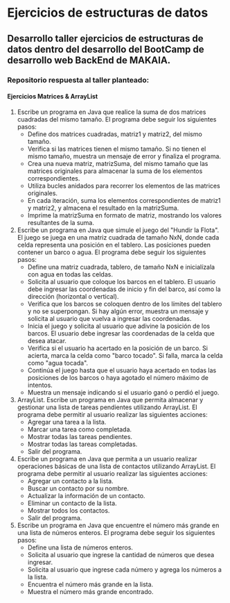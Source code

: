 # Ejercicios de estructuras de datos
## Desarrollo taller ejercicios de estructuras de datos dentro del desarrollo del BootCamp de desarrollo web BackEnd de MAKAIA.

### Repositorio respuesta al taller planteado:

#### Ejercicios Matrices & ArrayList

1. Escribe un programa en Java que realice la suma de dos matrices cuadradas del mismo tamaño. El programa debe seguir los siguientes pasos:
   * Define dos matrices cuadradas, matriz1 y matriz2, del mismo tamaño.
   * Verifica si las matrices tienen el mismo tamaño. Si no tienen el mismo tamaño, muestra un mensaje de error y finaliza el programa.
   * Crea una nueva matriz, matrizSuma, del mismo tamaño que las matrices originales para almacenar la suma de los elementos correspondientes.
   * Utiliza bucles anidados para recorrer los elementos de las matrices originales.
   * En cada iteración, suma los elementos correspondientes de matriz1 y matriz2, y almacena el resultado en la matrizSuma.
   * Imprime la matrizSuma en formato de matriz, mostrando los valores resultantes de la suma.
2. Escribe un programa en Java que simule el juego del "Hundir la Flota". El juego se juega en una matriz cuadrada de tamaño NxN, donde cada celda representa una posición en el tablero. Las posiciones pueden contener un barco o agua. El programa debe seguir los siguientes pasos:
   * Define una matriz cuadrada, tablero, de tamaño NxN e inicialízala con agua en todas las celdas.
   * Solicita al usuario que coloque los barcos en el tablero. El usuario debe ingresar las coordenadas de inicio y fin del barco, así como la dirección (horizontal o vertical).
   * Verifica que los barcos se coloquen dentro de los límites del tablero y no se superpongan. Si hay algún error, muestra un mensaje y solicita al usuario que vuelva a ingresar las coordenadas.
   * Inicia el juego y solicita al usuario que adivine la posición de los barcos. El usuario debe ingresar las coordenadas de la celda que desea atacar.
   * Verifica si el usuario ha acertado en la posición de un barco. Si acierta, marca la celda como "barco tocado". Si falla, marca la celda como "agua tocada".
   * Continúa el juego hasta que el usuario haya acertado en todas las posiciones de los barcos o haya agotado el número máximo de intentos.
   * Muestra un mensaje indicando si el usuario ganó o perdió el juego.
3. ArrayList. Escribe un programa en Java que permita almacenar y gestionar una lista de tareas pendientes utilizando ArrayList. El programa debe permitir al usuario realizar las siguientes acciones:
   * Agregar una tarea a la lista.
   * Marcar una tarea como completada.
   * Mostrar todas las tareas pendientes.
   * Mostrar todas las tareas completadas.
   * Salir del programa.
4. Escribe un programa en Java que permita a un usuario realizar operaciones básicas de una lista de contactos utilizando ArrayList. El programa debe permitir al usuario realizar las siguientes acciones:
   * Agregar un contacto a la lista.
   * Buscar un contacto por su nombre.
   * Actualizar la información de un contacto.
   * Eliminar un contacto de la lista.
   * Mostrar todos los contactos.
   * Salir del programa.
5. Escribe un programa en Java que encuentre el número más grande en una lista de números enteros. El programa debe seguir los siguientes pasos:
   * Define una lista de números enteros.
   * Solicita al usuario que ingrese la cantidad de números que desea ingresar.
   * Solicita al usuario que ingrese cada número y agrega los números a la lista.
   * Encuentra el número más grande en la lista.
   * Muestra el número más grande encontrado.
